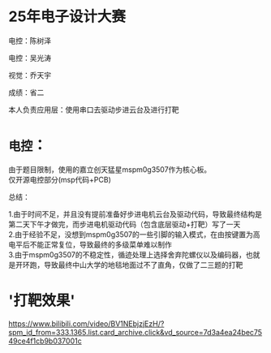 # 25年电子设计大赛
  电控：陈树泽
  
  电控：吴光涛
  
  视觉：乔天宇

  成绩：省二

  本人负责应用层：使用串口去驱动步进云台及进行打靶
  
`电控`：
===
  由于题目限制，使用的嘉立创天猛星mspm0g3507作为核心板。<br>
  仅开源电控部分(msp代码+PCB)<br>
  
  总结：<br>
  
1.由于时间不足，并且没有提前准备好步进电机云台及驱动代码，导致最终结构是第二天下午才做完，而步进电机驱动代码（包含底层驱动+打靶）写了一天<br>
2.由于经验不足，没想到mspm0g3507的一些引脚的输入模式，在由按键置为高电平后不能正常复位，导致最终的多级菜单难以制作<br>
3.由于mspm0g3507的不稳定性，循迹处理上选择舍弃陀螺仪以及编码器，也就是开环跑，导致最终中山大学的地毯地面过不了直角，仅做了二三题的打靶<br>

'打靶效果'<br>
=
https://www.bilibili.com/video/BV1NEbjzjEzH/?spm_id_from=333.1365.list.card_archive.click&vd_source=7d3a4ea24bec7549ce4f1cb9b037001c<br>








 

 

    
           
           
           
  

  

